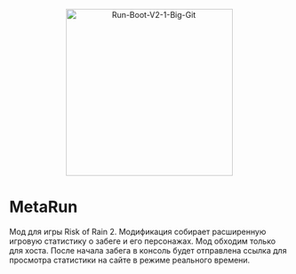 ﻿<p align="center">
    <img src="https://i.ibb.co/myxJ2YM/Run-Boot-V2-1-Big-Git.png" alt="Run-Boot-V2-1-Big-Git" border="0" height="300">
</p>

# MetaRun
Мод для игры Risk of Rain 2. Модификация собирает расширенную игровую статистику о забеге и его персонажах. Мод обходим только для хоста. После начала забега в консоль будет отправлена ссылка для просмотра статистики на сайте в режиме реального времени.

